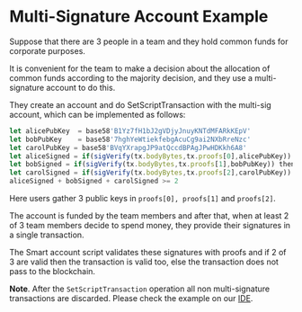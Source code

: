 # Multi-Signature Account Example

Suppose that there are 3 people in a team and they hold common funds for corporate purposes.

It is convenient for the team to make a decision about the allocation of common funds according to the majority decision, 
and they use a multi-signature account to do this.

They create an account and do SetScriptTransaction with the multi-sig account, which can be implemented as follows:

```js
let alicePubKey  = base58'B1Yz7fH1bJ2gVDjyJnuyKNTdMFARkKEpV'
let bobPubKey    = base58'7hghYeWtiekfebgAcuCg9ai2NXbRreNzc'
let carolPubKey = base58'BVqYXrapgJP9atQccdBPAgJPwHDKkh6A8'
let aliceSigned = if(sigVerify(tx.bodyBytes,tx.proofs[0],alicePubKey)) then 1 else 0
let bobSigned = if(sigVerify(tx.bodyBytes,tx.proofs[1],bobPubKey)) then 1 else 0
let carolSigned = if(sigVerify(tx.bodyBytes,tx.proofs[2],carolPubKey)) then 1 else 0
aliceSigned + bobSigned + carolSigned >= 2
```

Here users gather 3 public keys in ```proofs[0], proofs[1]``` and ```proofs[2]```.

The account is funded by the team members and after that, when at least 2 of 3 team members decide to spend money, 
they provide their signatures in a single transaction.

The Smart account script validates these signatures with proofs and if 2 of 3 are valid then the transaction is valid 
too, else the transaction does not pass to the blockchain.

**Note**.  After the ```SetScriptTransaction``` operation all non multi-signature transactions are discarded. 
Please check the example on our [IDE](https://ide.wavesplatform.com/).


